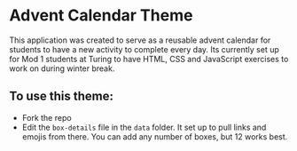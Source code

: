 # Advent Calendar Theme

This application was created to serve as a reusable advent calendar for students to have a new activity to complete every day. Its currently set up for Mod 1 students at Turing to have HTML, CSS and JavaScript exercises to work on during winter break. 

## To use this theme:
* Fork the repo
* Edit the `box-details` file in the `data` folder. It set up to pull links and emojis from there. You can add any number of boxes, but 12 works best. 
